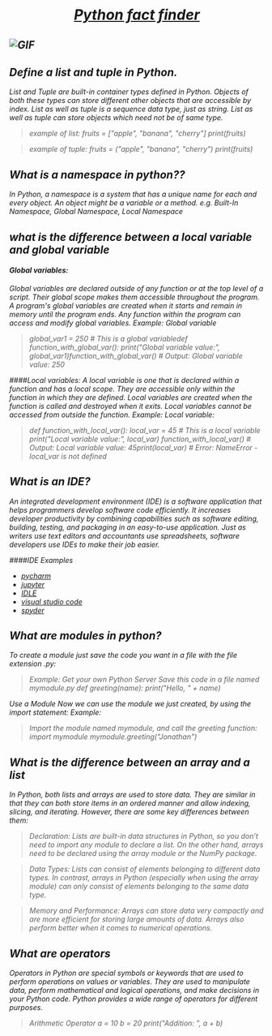 #  <center>  <ins> <em>  Python fact finder 
![GIF](https://media1.giphy.com/media/v1.Y2lkPTc5MGI3NjExZ2ZsdGVkbTVqMGowMTVmaGZiNngzdHJmMmQ2eWhpY2N1ZHk2dzRrYSZlcD12MV9pbnRlcm5hbF9naWZfYnlfaWQmY3Q9Zw/coxQHKASG60HrHtvkt/giphy.gif)
---
## Define a list and tuple in Python.

List and Tuple are built-in container types defined in Python. 
Objects of both these types can store different other objects that are accessible by index. List as well as tuple is a sequence data type, just as string. List as well as tuple can store objects which need not be of same type.

> example of list: fruits = ["apple", "banana", "cherry"]
> print(fruits)

> example of tuple: fruits = ("apple", "banana", "cherry")
> print(fruits)


## What is a namespace in python??

In Python, a namespace is a system that has a unique name for each and every object. An object might be a variable or a method. e.g. Built-In Namespace, Global Namespace, Local Namespace

## what is the difference between a local variable and global variable

#### Global variables:
Global variables are declared outside of any function or at the top level of a script.
Their global scope makes them accessible throughout the program.
A program's global variables are created when it starts and remain in memory until the program ends.
Any function within the program can access and modify global variables.
Example: Global variable


> global_var1 = 250  # This is a global variabledef function_with_global_var():    print("Global variable value:", global_var1)function_with_global_var()  # Output: Global variable value: 250

####Local variables:
A local variable is one that is declared within a function and has a local scope.
They are accessible only within the function in which they are defined.
Local variables are created when the function is called and destroyed when it exits.
Local variables cannot be accessed from outside the function.
Example: Local variable:


> def function_with_local_var():    local_var = 45  # This is a local variable    print("Local variable value:", local_var)
function_with_local_var()  # Output: Local variable value: 45print(local_var)  # Error: NameError - local_var is not defined

## What is an IDE?
An integrated development environment (IDE) is a software application that helps programmers develop software code efficiently. It increases developer productivity by combining capabilities such as software editing, building, testing, and packaging in an easy-to-use application. Just as writers use text editors and accountants use spreadsheets, software developers use 
IDEs to make their job easier.

####IDE Examples
 
* [pycharm](https://www.jetbrains.com/pycharm/)
* [jupyter](https://jupyter.org/)
* [IDLE](https://docs.python.org/3/library/idle.html)
* [visual studio code](https://code.visualstudio.com/)
* [spyder](https://www.spyder-ide.org/)

## What are modules in python?
To create a module just save the code you want in a file with the file extension .py:

>Example:
Get your own Python Server
Save this code in a file named mymodule.py
def greeting(name):
    print("Hello, " + name)

Use a Module
Now we can use the module we just created, by using the import statement:
Example:

> Import the module named mymodule, and call the greeting function:
import mymodule
mymodule.greeting("Jonathan")

## What is the difference between an array and a list

In Python, both lists and arrays are used to store data. They are similar in that they can both store items in an ordered manner and allow indexing, slicing, and iterating. However, there are some key differences between them:
 
> Declaration: Lists are built-in data structures in Python, so you don’t need to import any module to declare a list. On the other hand, arrays need to be declared using the array module or the NumPy package.
 
>Data Types: Lists can consist of elements belonging to different data types. In contrast, arrays in Python (especially when using the array module) can only consist of elements belonging to the same data type.
 
>Memory and Performance: Arrays can store data very compactly and are more efficient for storing large amounts of data. Arrays also perform better when it comes to numerical operations.

## What are operators

Operators in Python are special symbols or keywords that are used to perform operations on values or variables. They are used to manipulate data, perform mathematical and logical operations, and make decisions in your Python code. Python provides a wide range of operators for different purposes. 
> Arithmetic Operator
a = 10
b = 20
print("Addition: ", a + b)

``` 

```
